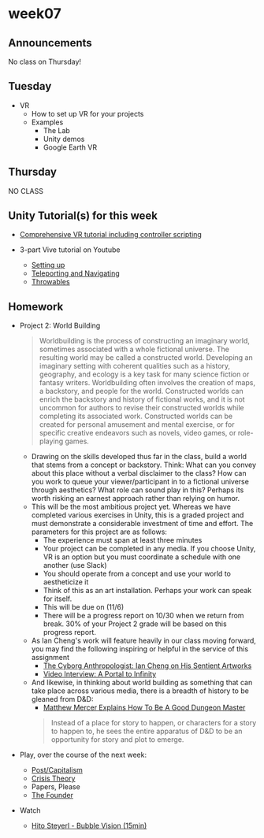 # week07

## Announcements

No class on Thursday!

## Tuesday

+ VR
	+ How to set up VR for your projects
	+ Examples
		+ The Lab
		+ Unity demos
		+ Google Earth VR

## Thursday

NO CLASS

## Unity Tutorial(s) for this week

+ [Comprehensive VR tutorial including controller scripting](https://www.raywenderlich.com/792-htc-vive-tutorial-for-unity)

+ 3-part Vive tutorial on Youtube
	+ [Setting up](https://www.youtube.com/watch?v=bTODRsoke6w)
	+ [Teleporting and Navigating](https://www.youtube.com/watch?v=GozB7zlD1wQ)
	+ [Throwables](https://www.youtube.com/watch?v=XvcyQiwRNjU)

## Homework

+ Project 2: World Building

	> Worldbuilding is the process of constructing an imaginary world, sometimes associated with a whole fictional universe. The resulting world may be called a constructed world. Developing an imaginary setting with coherent qualities such as a history, geography, and ecology is a key task for many science fiction or fantasy writers. Worldbuilding often involves the creation of maps, a backstory, and people for the world. Constructed worlds can enrich the backstory and history of fictional works, and it is not uncommon for authors to revise their constructed worlds while completing its associated work. Constructed worlds can be created for personal amusement and mental exercise, or for specific creative endeavors such as novels, video games, or role-playing games.

	+ Drawing on the skills developed thus far in the class, build a world that stems from a concept or backstory. Think: What can you convey about this place without a verbal disclaimer to the class? How can you work to queue your viewer/participant in to a fictional universe through aesthetics? What role can sound play in this? Perhaps its worth risking an earnest approach rather than relying on humor.
	+ This will be the most ambitious project yet. Whereas we have completed various exercises in Unity, this is a graded project and must demonstrate a considerable investment of time and effort. The parameters for this project are as follows:
		+ The experience must span at least three minutes
		+ Your project can be completed in any media. If you choose Unity, VR is an option but you must coordinate a schedule with one another (use Slack)
		+ You should operate from a concept and use your world to aestheticize it
		+ Think of this as an art installation. Perhaps your work can speak for itself.
		+ This will be due on (11/6)
		+ There will be a progress report on 10/30 when we return from break. 30% of your Project 2 grade will be based on this progress report.
	+ As Ian Cheng's work will feature heavily in our class moving forward, you may find the following inspiring or helpful in the service of this assignment
		+ [The Cyborg Anthropologist: Ian Cheng on His Sentient Artworks](http://www.artnews.com/2016/03/31/the-cyborg-anthropologist-ian-cheng-discusses-his-sentient-art-works/)
		+ [Video Interview: A Portal to Infinity](https://www.youtube.com/watch?v=TO6Luilc4Bo)
	+ And likewise, in thinking about world building as something that can take place across various media, there is a breadth of history to be gleaned from D&D:
		+ [Matthew Mercer Explains How To Be A Good Dungeon Master](https://kotaku.com/matthew-mercer-explains-how-to-be-a-good-dungeon-master-1826508992)
		> Instead of a place for story to happen, or characters for a story to happen to, he sees the entire apparatus of D&D to be an opportunity for story and plot to emerge.

+ Play, over the course of the next week:
	+ [Post/Capitalism](https://colestia.itch.io/postcapitalism)
	+ [Crisis Theory](https://colestia.itch.io/crisis-theory)
	+ Papers, Please
	+ [The Founder](https://thefounder.biz/play/)
+ Watch
	+ [Hito Steyerl - Bubble Vision (15min)](https://www.youtube.com/watch?v=boMbdtu2rLE)
